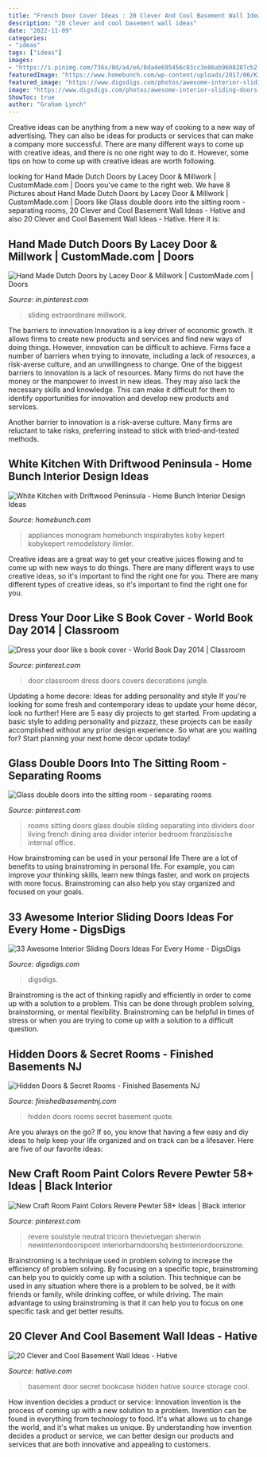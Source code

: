 ```yaml
---
title: "French Door Cover Ideas : 20 Clever And Cool Basement Wall Ideas"
description: "20 clever and cool basement wall ideas"
date: "2022-11-09"
categories:
- "ideas"
tags: ["ideas"]
images:
- "https://i.pinimg.com/736x/8d/a4/e6/8da4e695456c83cc3e86ab9608287cb2--half-doors-sliding-doors.jpg"
featuredImage: "https://www.homebunch.com/wp-content/uploads/2017/06/Kitchen-Appliance-Layout-ideas.-Kitchen-Appliance-Layout-ideas.-Kitchen-Appliance-Layout-ideas.-Kitchen-Appliance-Layout-ideas-KitchenApplianceLayout-KitchenApplianceLayoutideas.jpg"
featured_image: "https://www.digsdigs.com/photos/awesome-interior-sliding-doors-ideas-for-every-home-3.jpg"
image: "https://www.digsdigs.com/photos/awesome-interior-sliding-doors-ideas-for-every-home-3.jpg"
ShowToc: true
author: "Graham Lynch"
---
```



Creative ideas can be anything from a new way of cooking to a new way of advertising. They can also be ideas for products or services that can make a company more successful. There are many different ways to come up with creative ideas, and there is no one right way to do it. However, some tips on how to come up with creative ideas are worth following.

	

		
looking for Hand Made Dutch Doors by Lacey Door &amp; Millwork | CustomMade.com | Doors you've came to the right web. We have 8 Pictures about Hand Made Dutch Doors by Lacey Door &amp; Millwork | CustomMade.com | Doors like Glass double doors into the sitting room - separating rooms, 20 Clever and Cool Basement Wall Ideas - Hative and also 20 Clever and Cool Basement Wall Ideas - Hative. Here it is:
		
    
## Hand Made Dutch Doors By Lacey Door &amp; Millwork | CustomMade.com | Doors

<img loading=lazy src="https://i.pinimg.com/736x/8d/a4/e6/8da4e695456c83cc3e86ab9608287cb2--half-doors-sliding-doors.jpg" onerror="this.onerror=null;this.src='https://tse1.mm.bing.net/th?id=OIP.rp1tjbnqPp3n6aURL6bQngHaJ4&amp;pid=15.1';" alt="Hand Made Dutch Doors by Lacey Door &amp; Millwork | CustomMade.com | Doors">

_Source: in.pinterest.com_

>sliding extraordinare millwork. 

	

The barriers to innovation
Innovation is a key driver of economic growth. It allows firms to create new products and services and find new ways of doing things. However, innovation can be difficult to achieve. Firms face a number of barriers when trying to innovate, including a lack of resources, a risk-averse culture, and an unwillingness to change.
One of the biggest barriers to innovation is a lack of resources. Many firms do not have the money or the manpower to invest in new ideas. They may also lack the necessary skills and knowledge. This can make it difficult for them to identify opportunities for innovation and develop new products and services.

Another barrier to innovation is a risk-averse culture. Many firms are reluctant to take risks, preferring instead to stick with tried-and-tested methods.

    
## White Kitchen With Driftwood Peninsula - Home Bunch Interior Design Ideas

<img loading=lazy src="https://www.homebunch.com/wp-content/uploads/2017/06/Kitchen-Appliance-Layout-ideas.-Kitchen-Appliance-Layout-ideas.-Kitchen-Appliance-Layout-ideas.-Kitchen-Appliance-Layout-ideas-KitchenApplianceLayout-KitchenApplianceLayoutideas.jpg" onerror="this.onerror=null;this.src='https://tse1.mm.bing.net/th?id=OIP.F0aZYftQwHyTA8QkkUrZRQHaLN&amp;pid=15.1';" alt="White Kitchen with Driftwood Peninsula - Home Bunch Interior Design Ideas">

_Source: homebunch.com_

>appliances monogram homebunch inspirabytes koby kepert kobykepert remodelstory ilimler. 

	

Creative ideas are a great way to get your creative juices flowing and to come up with new ways to do things. There are many different ways to use creative ideas, so it's important to find the right one for you. There are many different types of creative ideas, so it's important to find the right one for you.

    
## Dress Your Door Like S Book Cover - World Book Day 2014 | Classroom

<img loading=lazy src="https://i.pinimg.com/736x/5d/cf/ea/5dcfea2e85c57ecc4e33e7aa8cf7fb93--classroom-door-classroom-ideas.jpg" onerror="this.onerror=null;this.src='https://tse2.mm.bing.net/th?id=OIP.DzDl5PNm7sk8xtUjEacj4gAAAA&amp;pid=15.1';" alt="Dress your door like s book cover - World Book Day 2014 | Classroom">

_Source: pinterest.com_

>door classroom dress doors covers decorations jungle. 

	

Updating a home decore: Ideas for adding personality and style
If you're looking for some fresh and contemporary ideas to update your home décor, look no further! Here are 5 easy diy projects to get started. From updating a basic style to adding personality and pizzazz, these projects can be easily accomplished without any prior design experience. So what are you waiting for? Start planning your next home décor update today!

    
## Glass Double Doors Into The Sitting Room - Separating Rooms

<img loading=lazy src="https://i.pinimg.com/736x/a6/5f/12/a65f127b8194f6d1dd22e26a11ef857d--room-separating-sunroom-office.jpg" onerror="this.onerror=null;this.src='https://tse3.mm.bing.net/th?id=OIP.mx8FnMKCY8svBUOFZwZU3gHaKh&amp;pid=15.1';" alt="Glass double doors into the sitting room - separating rooms">

_Source: pinterest.com_

>rooms sitting doors glass double sliding separating into dividers door living french dining area divider interior bedroom französische internal office. 

	

How brainstroming can be used in your personal life
There are a lot of benefits to using brainstroming in personal life. For example, you can improve your thinking skills, learn new things faster, and work on projects with more focus. Brainstroming can also help you stay organized and focused on your goals.

    
## 33 Awesome Interior Sliding Doors Ideas For Every Home - DigsDigs

<img loading=lazy src="https://www.digsdigs.com/photos/awesome-interior-sliding-doors-ideas-for-every-home-3.jpg" onerror="this.onerror=null;this.src='https://tse4.mm.bing.net/th?id=OIP.RMJ4d8cjzybJCxY4O9lNxwHaLA&amp;pid=15.1';" alt="33 Awesome Interior Sliding Doors Ideas For Every Home - DigsDigs">

_Source: digsdigs.com_

>digsdigs. 

	

Brainstroming is the act of thinking rapidly and efficiently in order to come up with a solution to a problem. This can be done through problem solving, brainstorming, or mental flexibility. Brainstroming can be helpful in times of stress or when you are trying to come up with a solution to a difficult question.

    
## Hidden Doors &amp; Secret Rooms - Finished Basements NJ

<img loading=lazy src="https://finishedbasementnj.com/wp-content/uploads/2018/12/IMG_2892.jpg" onerror="this.onerror=null;this.src='https://tse3.mm.bing.net/th?id=OIP.SjbiZ7J0xI-ZQYHRB-wVlAHaJ4&amp;pid=15.1';" alt="Hidden Doors &amp; Secret Rooms - Finished Basements NJ">

_Source: finishedbasementnj.com_

>hidden doors rooms secret basement quote. 

	

Are you always on the go? If so, you know that having a few easy and diy ideas to help keep your life organized and on track can be a lifesaver. Here are five of our favorite ideas: 

    
## New Craft Room Paint Colors Revere Pewter 58+ Ideas | Black Interior

<img loading=lazy src="https://i.pinimg.com/736x/0c/e9/b3/0ce9b361a7017d0fdfd1e9d88977fad6.jpg" onerror="this.onerror=null;this.src='https://tse4.mm.bing.net/th?id=OIP.e5qKx-t_I4L4-VkxduC0rAAAAA&amp;pid=15.1';" alt="New Craft Room Paint Colors Revere Pewter 58+ Ideas | Black interior">

_Source: pinterest.com_

>revere soulstyle neutral tricorn thevietvegan sherwin newinteriordoorspoint interiorbarndoorshq bestinteriordoorszone. 

	

Brainstroming is a technique used in problem solving to increase the efficiency of problem solving. By focusing on a specific topic, brainstroming can help you to quickly come up with a solution. This technique can be used in any situation where there is a problem to be solved, be it with friends or family, while drinking coffee, or while driving. The main advantage to using brainstroming is that it can help you to focus on one specific task and get better results.

    
## 20 Clever And Cool Basement Wall Ideas - Hative

<img loading=lazy src="https://hative.com/wp-content/uploads/2014/05/basement-wall-ideas/2-secret-bookcase-door.jpg" onerror="this.onerror=null;this.src='https://tse1.mm.bing.net/th?id=OIP.m3PQnOQWs2APjJCyO4gy5wHaJ4&amp;pid=15.1';" alt="20 Clever and Cool Basement Wall Ideas - Hative">

_Source: hative.com_

>basement door secret bookcase hidden hative source storage cool. 

	

How invention decides a product or service: Innovation
Invention is the process of coming up with a new solution to a problem. Invention can be found in everything from technology to food. It's what allows us to change the world, and it's what makes us unique. By understanding how invention decides a product or service, we can better design our products and services that are both innovative and appealing to customers.

